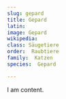```yaml
---
slug: gepard
title: Gepard
latin:
image: Gepard
wikipedia: 
class: Säugetiere
order:  Raubtiere
family:  Katzen 
species:  Gepard

---
```


I am content.
